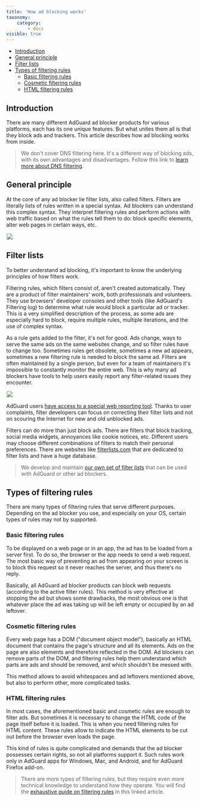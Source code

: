 ```yaml
---
title: 'How ad blocking works'
taxonomy:
    category:
        - docs
visible: true
---
```


*   [Introduction](#introduction)
*   [General principle](#general)
*   [Filter lists](#filter-lists)
*   [Types of filtering rules](#types-filtering)
    *   [Basic filtering rules](#vasic)
    *   [Cosmetic filtering rules](#cosmetic)
    *   [HTML filtering rules](#html)

<a name="introduction"></a>

## Introduction

There are many different AdGuard ad blocker products for various platforms, each has its one unique features. But what unites them all is that they block ads and trackers. This article describes how ad blocking works from inside. 

> We don't cover DNS filtering here. It's a different way of blocking ads, with its own advantages and disadvantages. Follow this link to [learn more about DNS filtering](https://kb.adguard.com/en/general/dns-filtering).

<a name="general"></a>

## General principle

At the core of any ad blocker lie filter lists, also called filters. Filters are literally lists of rules written in a special syntax. Ad blockers can understand this complex syntax. They interpret filtering rules and perform actions with web traffic based on what the rules tell them to do: block specific elements, alter web pages in certain ways, etc.

<img src="https://cdn.adguard.com/public/Adguard/Blog/manifestv3/adblockingworks.png" style="max-width: 750px; border: 1px solid #efefef;">

<a name="filter-lists"></a>

## Filter lists

To better understand ad blocking, it's important to know the underlying principles of how filters work.

Filtering rules, which filters consist of, aren't created automatically. They are a product of filter maintainers' work, both professionals and volunteers. They use browsers' developer consoles and other tools (like AdGuard's Filtering log) to determine what rule would block a particular ad or tracker. This is a very simplified description of the process, as some ads are especially hard to block, require multiple rules, multiple iterations, and the use of complex syntax.

As a rule gets added to the filter, it's not for good. Ads change, ways to serve the same ads on the same websites change, and so filter rules have to change too. Sometimes rules get obsolete, sometimes a new ad appears, sometimes a new filtering rule is needed to block the same ad. Filters are often maintained by a single person, but even for a team of maintainers it's impossible to constantly monitor the entire web. This is why many ad blockers have tools to help users easily report any filter-related issues they encounter.

<img src="https://cdn.adguard.com/public/Adguard/Blog/manifestv3/filtersupdates.png" style="max-width: 750px; border: 1px solid #efefef;">

AdGuard users [have access to a special web reporting tool](https://reports.adguard.com/new_issue.html). Thanks to user complaints, filter developers can focus on correcting their filter lists and not on scouring the Internet for new and old unblocked ads.

Filters can do more than just block ads. There are filters that block tracking, social media widgets, annoyances like cookie notices, etc. Different users may choose different combinations of filters to match their personal preferences. There are websites like [filterlists.com](https://filterlists.com/) that are dedicated to filter lists and have a huge database.

> We develop and maintain [our own set of filter lists](https://kb.adguard.com/en/general/adguard-ad-filters) that can be used with AdGuard or other ad blockers.


<a name="types-filtering"></a>

## Types of filtering rules

There are many types of filtering rules that serve different purposes. Depending on the ad blocker you use, and especially on your OS, certain types of rules may not by supported.

<a name="basic"></a>

### Basic filtering rules

To be displayed on a web page or in an app, the ad has to be loaded from a server first. To do so, the browser or the app needs to send a web request. The most basic way of preventing an ad from appearing on your screen is to block this request so it never reaches the server, and thus there's no reply.

Basically, all AdGuard ad blocker products can block web requests (according to the active filter rules). This method is very effective at stopping the ad but shows some drawbacks, the most obvious one is that whatever place the ad was taking up will be left empty or occupied by an ad leftover.

<a name="cosmetic"></a>

### Cosmetic filtering rules

Every web page has a DOM ("document object model"), basically an HTML document that contains the page's structure and all its elements. Ads on the page are also elements and therefore reflected in the DOM. Ad blockers can remove parts of the DOM, and filtering rules help them understand which parts are ads and should be removed, and which shouldn't be messed with.

This method allows to avoid whitespaces and ad leftovers mentioned above, but also to perform other, more complicated tasks.

<a name="html"></a>

### HTML filtering rules

In most cases, the aforementioned basic and cosmetic rules are enough to filter ads. But sometimes it is necessary to change the HTML code of the page itself before it is loaded. This is when you need filtering rules for HTML content. These rules allow to indicate the HTML elements to be cut out before the browser even loads the page.

This kind of rules is quite complicated and demands that the ad blocker possesses certain rights, so not all platforms support it. Such rules work only in AdGuard apps for Windows, Mac, and Android, and for AdGuard Firefox add-on.

> There are more types of filtering rules, but they require even more technical knowledge to understand how they operate. You will find the [exhaustive guide on filtering rules](https://kb.adguard.com/en/general/how-to-create-your-own-ad-filters) in this linked article.